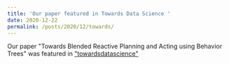 ```yaml
---
title: 'Our paper featured in Towards Data Science '
date: 2020-12-22
permalink: /posts/2020/12/towards/
---
```


Our paper "Towards Blended Reactive Planning and Acting using Behavior Trees" was featured in ["towardsdatascience"](https://towardsdatascience.com/behavior-trees-with-automated-planning-capability-ad2a9ff9b28e)
